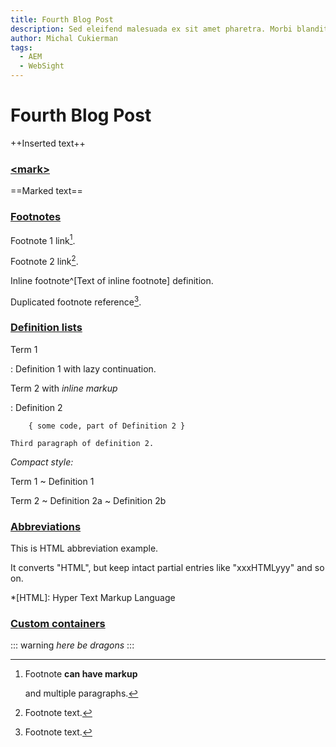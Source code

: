 ```yaml
---
title: Fourth Blog Post
description: Sed eleifend malesuada ex sit amet pharetra. Morbi blandit vestibulum sapien, a pulvinar est iaculis nec. Nulla cursus finibus ornare. Curabitur ut mollis lacus. Donec fermentum ultricies risus vitae feugiat. Nullam viverra, nisl quis luctus dapibus, sem odio aliquet justo, eu varius eros ligula maximus metus. Nam lacinia rutrum accumsan. Integer tempus quam tellus, ac tincidunt sem sodales nec. Duis at diam rhoncus, blandit augue nec, sodales quam. Cras scelerisque, tortor rutrum lacinia varius, quam odio varius augue, at malesuada diam sapien eu diam. Nullam in tempor purus. Donec posuere velit et orci convallis semper. Mauris nec finibus ante. Vivamus scelerisque pharetra enim. 
author: Michal Cukierman
tags:
  - AEM
  - WebSight
---
```

# Fourth Blog Post

++Inserted text++


### [\<mark>](https://github.com/markdown-it/markdown-it-mark)

==Marked text==


### [Footnotes](https://github.com/markdown-it/markdown-it-footnote)

Footnote 1 link[^first].

Footnote 2 link[^second].

Inline footnote^[Text of inline footnote] definition.

Duplicated footnote reference[^second].

[^first]: Footnote **can have markup**

    and multiple paragraphs.

[^second]: Footnote text.


### [Definition lists](https://github.com/markdown-it/markdown-it-deflist)

Term 1

:   Definition 1
with lazy continuation.

Term 2 with *inline markup*

:   Definition 2

        { some code, part of Definition 2 }

    Third paragraph of definition 2.

_Compact style:_

Term 1
  ~ Definition 1

Term 2
  ~ Definition 2a
  ~ Definition 2b


### [Abbreviations](https://github.com/markdown-it/markdown-it-abbr)

This is HTML abbreviation example.

It converts "HTML", but keep intact partial entries like "xxxHTMLyyy" and so on.

*[HTML]: Hyper Text Markup Language

### [Custom containers](https://github.com/markdown-it/markdown-it-container)

::: warning
*here be dragons*
:::
